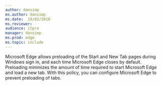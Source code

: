 ```yaml
---
author: dansimp
ms.author: dansimp
ms.date:  10/02/2018
ms.reviewer: 
audience: itpromanager: dansimp
ms.prod: edge
ms.topic: include
---
```


Microsoft Edge allows preloading of the Start and New Tab pages during Windows sign in, and each time Microsoft Edge closes by default. Preloading minimizes the amount of time required to start Microsoft Edge and load a new tab.  With this policy, you can configure Microsoft Edge to prevent preloading of tabs. 
